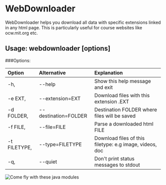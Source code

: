 # WebDownloader

WebDownloader helps you download all data with specific extensions linked in any html page.
This is particularly useful for course websites like ocw.mit.org etc.  

## Usage: webdownloader [options]  

###Options:

| Option        | Alternative               | Explanation           |
| :-------------| :-------------------------| :---------------------|
| -h,         | --help                  | Show this help message and exit |
| -e EXT,     | --extension=EXT         | Download files with this extension .EXT |
| -d FOLDER,  | --destination=FOLDER    | Destination FOLDER where files will be saved |
| -f FILE,    | --file=FILE             | Parse a downloaded html FILE  |
| -t FILETYPE,| --type=FILETYPE         | Download files of this filetype: e.g image, videos, doc |
| -q,         | --quiet                 | Don't print status messages to stdout |

![Come fly with these java modules](http://i.imgur.com/SuxOs2d.jpg)


